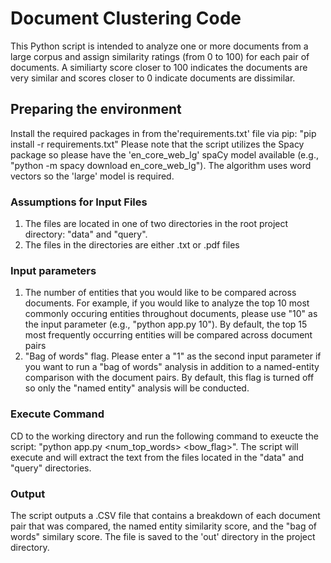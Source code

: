 # Document Clustering Code

This Python script is intended to analyze one or more documents from a large corpus and assign similarity ratings (from 0 to 100) for each pair of documents. A similiarty score closer to 100 indicates the documents are very similar and scores closer to 0 indicate documents are dissimilar.

## Preparing the environment

Install the required packages in from the'requirements.txt' file via pip: "pip install  -r requirements.txt"
Please note that the script utilizes the Spacy package so please have the 'en_core_web_lg' spaCy model available (e.g., "python -m spacy download en_core_web_lg"). The algorithm uses word vectors so the 'large' model is required.

### Assumptions for Input Files

1. The files are located in one of two directories in the root project directory: "data" and "query".
2. The files in the directories are either .txt or .pdf files

### Input parameters

1. The number of entities that you would like to be compared across documents. For example, if you would like to analyze the top 10 most commonly occuring entities throughout documents, please use "10" as the input parameter (e.g., "python app.py 10"). By default, the top 15 most frequently occurring entities will be compared across document pairs
2. "Bag of words" flag. Please enter a "1" as the second input parameter if you want to run a "bag of words" analysis in addition to a named-entity comparison with the document pairs. By default, this flag is turned off so only the "named entity" analysis will be conducted.

### Execute Command

CD to the working directory and run the following command to exeucte the script: "python app.py <num_top_words> <bow_flag>". The script will execute and will extract the text from the files located in the "data" and "query" directories.

### Output

The script outputs a .CSV file that contains a breakdown of each document pair that was compared, the named entity similarity score, and the "bag of words" similary score. The file is saved to the 'out' directory in the project directory.
